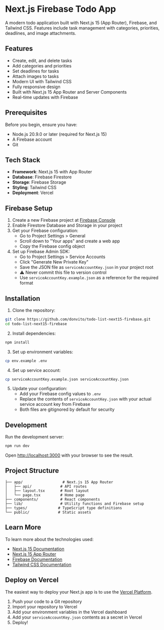 # Next.js Firebase Todo App

A modern todo application built with Next.js 15 (App Router), Firebase, and Tailwind CSS. Features include task management with categories, priorities, deadlines, and image attachments.

## Features

- Create, edit, and delete tasks
- Add categories and priorities
- Set deadlines for tasks
- Attach images to tasks
- Modern UI with Tailwind CSS
- Fully responsive design
- Built with Next.js 15 App Router and Server Components
- Real-time updates with Firebase

## Prerequisites

Before you begin, ensure you have:
- Node.js 20.9.0 or later (required for Next.js 15)
- A Firebase account
- Git

## Tech Stack

- **Framework**: Next.js 15 with App Router
- **Database**: Firebase Firestore
- **Storage**: Firebase Storage
- **Styling**: Tailwind CSS
- **Deployment**: Vercel

## Firebase Setup

1. Create a new Firebase project at [Firebase Console](https://console.firebase.google.com)
2. Enable Firestore Database and Storage in your project
3. Get your Firebase configuration:
   - Go to Project Settings > General
   - Scroll down to "Your apps" and create a web app
   - Copy the Firebase config object
4. Set up Firebase Admin SDK:
   - Go to Project Settings > Service Accounts
   - Click "Generate New Private Key"
   - Save the JSON file as `serviceAccountKey.json` in your project root
   - ⚠️ Never commit this file to version control
   - Use `serviceAccountKey.example.json` as a reference for the required format

## Installation

1. Clone the repository:
```bash
git clone https://github.com/donvito/todo-list-next15-firebase.git
cd todo-list-next15-firebase
```

2. Install dependencies:
```bash
npm install
```

3. Set up environment variables:
```bash
cp env.example .env
```

4. Set up service account:
```bash
cp serviceAccountKey.example.json serviceAccountKey.json
```

5. Update your configuration:
   - Add your Firebase config values to `.env`
   - Replace the contents of `serviceAccountKey.json` with your actual service account key from Firebase
   - Both files are gitignored by default for security

## Development

Run the development server:

```bash
npm run dev
```

Open [http://localhost:3000](http://localhost:3000) with your browser to see the result.

## Project Structure

```
├── app/                  # Next.js 15 App Router
│   ├── api/             # API routes
│   ├── layout.tsx       # Root layout
│   └── page.tsx         # Home page
├── components/          # React components
├── lib/                 # Utility functions and Firebase setup
├── types/              # TypeScript type definitions
└── public/             # Static assets
```

## Learn More

To learn more about the technologies used:

- [Next.js 15 Documentation](https://nextjs.org/docs)
- [Next.js 15 App Router](https://nextjs.org/docs/app)
- [Firebase Documentation](https://firebase.google.com/docs)
- [Tailwind CSS Documentation](https://tailwindcss.com/docs)

## Deploy on Vercel

The easiest way to deploy your Next.js app is to use the [Vercel Platform](https://vercel.com/new).

1. Push your code to a Git repository
2. Import your repository to Vercel
3. Add your environment variables in the Vercel dashboard
4. Add your `serviceAccountKey.json` contents as a secret in Vercel
5. Deploy!
